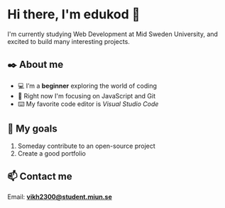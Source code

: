 # Hi there, I'm edukod :wave:
I'm currently studying Web Development at Mid Sweden University, and excited to build many interesting projects.

## :black_nib: About me

-  :computer: I’m a **beginner** exploring the world of coding
-  :brain: Right now I'm focusing on JavaScript and Git
-  :keyboard: My favorite code editor is _Visual Studio Code_

## :dart: My goals

1. Someday contribute to an open-source project 
2. Create a good portfolio

## :mailbox: Contact me

Email: **vikh2300@student.miun.se**


  
